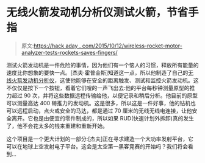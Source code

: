 # 无线火箭发动机分析仪测试火箭，节省手指

> 原文:[https://hack aday . com/2015/10/12/wireless-rocket-motor-analyzer-tests-rockets-saves-fingers/](https://hackaday.com/2015/10/12/wireless-rocket-motor-analyzer-tests-rockets-saves-fingers/)

测试火箭发动机是一件危险的事情，因为他们有一个恼人的习惯，释放所有能量的速度比你想象的要快一点。[杰夫·霍普金斯]知道这一点，所以他制造了自己的[无线火箭发动机分析仪](https://hackaday.io/project/7942-wireless-rocket-motor-analyzer)，这使他能够在安全的距离触发、测试和监控火箭发动机。这不仅仅是按下一个按钮，看着它们嗖的一声飞出去:他的平台每秒钟测量原型的推力超过 90 次，并将这些数据远程传输给他，以便记录和稍后分析。他目前的原型可以测量高达 400 磅推力的发动机。这是很多，所以这是一件好事，他的钻机也可以远程启动，点火或安全的马达，都是通过 70 厘米的无线无线电连接，让他安全离开。它也是由便宜的零件制成的，所以如果 RUD(快速计划外拆卸)真的发生了，他不会花太多的钱来重建和重新开始。

这个项目是一个更大计划的一部分:[杰夫]正在寻求建造一个大功率发射平台，它可以在地球上空发射电子平台。这会是太空第一黑客竞赛的开始吗？我们将会看到…